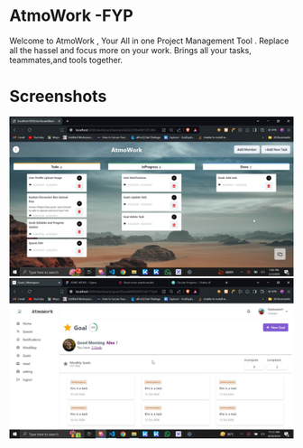 # AtmoWork -FYP
Welcome to AtmoWork , Your All in one Project Management Tool . Replace all the hassel and focus more on your work. Brings all your tasks, teammates,and tools together.

# Screenshots

<img src="./screenshots/kanban.jpg" />
<br />
<img src="./screenshots/Goals.jpg" />